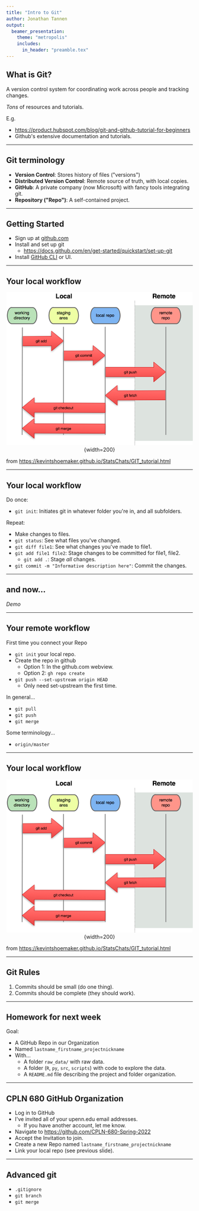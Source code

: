```yaml
---
title: "Intro to Git"
author: Jonathan Tannen
output: 
  beamer_presentation:
    theme: "metropolis"
    includes:
      in_header: "preamble.tex"
---
```


## What is Git?

A version control system for coordinating work across people and tracking changes.

*Tons* of resources and tutorials.

E.g.

- https://product.hubspot.com/blog/git-and-github-tutorial-for-beginners
- Github's extensive documentation and tutorials.

---

## Git terminology

- **Version Control**: Stores history of files ("versions") 
- **Distributed Version Control**: Remote source of truth, with local copies.
- **GitHub**: A private company (now Microsoft) with fancy tools integrating git.
- **Repository ("Repo")**:  A self-contained project.  

---

## Getting Started

- Sign up at [github.com](https://github.com/)  
- Install and set up git 
  - https://docs.github.com/en/get-started/quickstart/set-up-git
- Install [GitHub CLI](https://github.com/cli/cli#installation) or UI.

--- 

## Your local workflow

<center>

![](images/git_workflow.png){width=200}

</center>

from https://kevintshoemaker.github.io/StatsChats/GIT_tutorial.html

---

## Your local workflow

Do once:

- `git init`: Initiates git in whatever folder you're in, and all subfolders.


Repeat:

- Make changes to files.  
- `git status`: See what files you've changed.
- `git diff file1`: See what changes you've made to file1.
- `git add file1 file2`: Stage changes to be committed for file1, file2.
  - `git add .`: Stage *all* changes.  
- `git commit -m "Informative description here"`: Commit the changes.

----

## and now...

*Demo*

--- 

## Your remote workflow

First time you connect your Repo

- `git init` your local repo.
- Create the repo in github
  - Option 1: In the github.com webview.
  - Option 2: `gh repo create`
- `git push --set-upstream origin HEAD`
  - Only need set-upstream the first time.

In general...

- `git pull`
- `git push`
- `git merge`

Some terminology...  

- `origin/master`

--- 

## Your local workflow

<center>

![](images/git_workflow.png){width=200}

</center>

from https://kevintshoemaker.github.io/StatsChats/GIT_tutorial.html


---

## Git Rules

1. Commits should be small (do one thing).
2. Commits should be complete (they should work).

---

## Homework for next week

Goal:

- A GitHub Repo in our Organization
- Named `lastname_firstname_projectnickname`
- With...
  - A folder `raw_data/` with raw data.
  - A folder (`R`, `py`, `src`, `scripts`) with code to explore the data.
  - A `README.md` file describing the project and folder organization.
  
---

## CPLN 680 GitHub Organization

- Log in to GitHub
- I've invited all of your upenn.edu email addresses.
  - If you have another account, let me know.
- Navigate to https://github.com/CPLN-680-Spring-2022
- Accept the Invitation to join.
- Create a new Repo named `lastname_firstname_projectnickname`
- Link your local repo (see previous slide).

---

## Advanced git

- `.gitignore`
- `git branch`
- `git merge`



